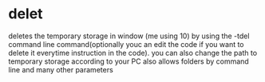 # delet
deletes the temporary storage in window (me using 10) by using the -tdel command line command(optionally youc an edit the code if you want to delete it everytime instruction in the code).
you can also change the path to temporary storage according to your PC
also allows folders by command line
and many other parameters
